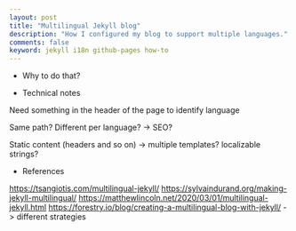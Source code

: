 ```yaml
---
layout: post
title: "Multilingual Jekyll blog"
description: "How I configured my blog to support multiple languages."
comments: false
keyword: jekyll i18n github-pages how-to
---
```


* Why to do that?

* Technical notes

Need something in the header of the page to identify language

Same path? Different per language? -> SEO?

Static content (headers and so on) -> multiple templates? localizable strings?

* References

https://tsangiotis.com/multilingual-jekyll/
https://sylvaindurand.org/making-jekyll-multilingual/
https://matthewlincoln.net/2020/03/01/multilingual-jekyll.html
https://forestry.io/blog/creating-a-multilingual-blog-with-jekyll/ -> different strategies
